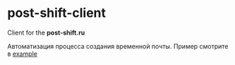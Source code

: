 # post-shift-client
Client for the **post-shift.ru**
 
Автоматизация процесса создания временной почты. Пример смотрите в [example](https://github.com/LazarenkoA/post-shift-client/tree/master/example)
